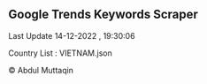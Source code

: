 

## Google Trends Keywords Scraper 
 
Last Update 14-12-2022 , 19:30:06

Country List :
VIETNAM.json



© Abdul Muttaqin 
